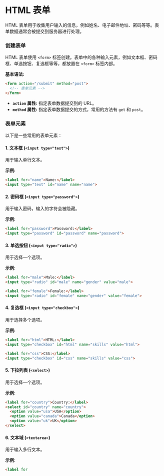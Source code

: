 # HTML 表单

HTML 表单用于收集用户输入的信息，例如姓名、电子邮件地址、密码等等。表单数据通常会被提交到服务器进行处理。

### 创建表单

HTML 表单使用 `<form>` 标签创建。表单中的各种输入元素，例如文本框、密码框、单选按钮、复选框等等，都放置在 `<form>` 标签内部。

**基本语法:**

```html
<form action="/submit" method="post">
  <!-- 表单元素 -->
</form>
```

*   **`action` 属性:** 指定表单数据提交到的 URL。
*   **`method` 属性:** 指定表单数据提交的方式，常用的方法有 `get` 和 `post`。

### 表单元素

以下是一些常用的表单元素：

#### 1. 文本框 (`<input type="text">`)

用于输入单行文本。

**示例:**

```html
<label for="name">Name:</label>
<input type="text" id="name" name="name">
```

#### 2. 密码框 (`<input type="password">`)

用于输入密码，输入的字符会被隐藏。

**示例:**

```html
<label for="password">Password:</label>
<input type="password" id="password" name="password">
```

#### 3. 单选按钮 (`<input type="radio">`)

用于选择一个选项。

**示例:**

```html
<label for="male">Male:</label>
<input type="radio" id="male" name="gender" value="male">

<label for="female">Female:</label>
<input type="radio" id="female" name="gender" value="female">
```

#### 4. 复选框 (`<input type="checkbox">`)

用于选择多个选项。

**示例:**

```html
<label for="html">HTML:</label>
<input type="checkbox" id="html" name="skills" value="html">

<label for="css">CSS:</label>
<input type="checkbox" id="css" name="skills" value="css">
```

#### 5. 下拉列表 (`<select>`)

用于选择一个选项。

**示例:**

```html
<label for="country">Country:</label>
<select id="country" name="country">
  <option value="usa">USA</option>
  <option value="canada">Canada</option>
  <option value="uk">UK</option>
</select>
```

#### 6. 文本域 (`<textarea>`)

用于输入多行文本。

**示例:**

```html
<label for
